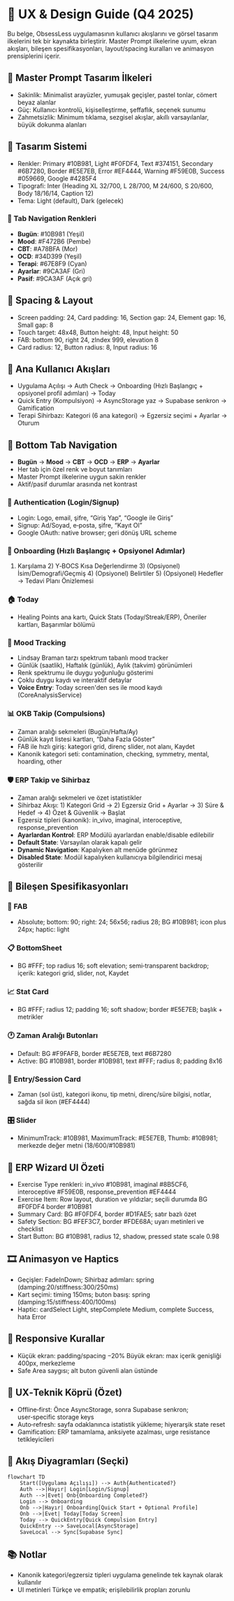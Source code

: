 # 🎨 UX & Design Guide (Q4 2025)

Bu belge, ObsessLess uygulamasının kullanıcı akışlarını ve görsel tasarım ilkelerini tek bir kaynakta birleştirir. Master Prompt ilkelerine uyum, ekran akışları, bileşen spesifikasyonları, layout/spacing kuralları ve animasyon prensiplerini içerir.

## 🌿 Master Prompt Tasarım İlkeleri
- Sakinlik: Minimalist arayüzler, yumuşak geçişler, pastel tonlar, cömert beyaz alanlar
- Güç: Kullanıcı kontrolü, kişiselleştirme, şeffaflık, seçenek sunumu
- Zahmetsizlik: Minimum tıklama, sezgisel akışlar, akıllı varsayılanlar, büyük dokunma alanları

## 🎨 Tasarım Sistemi
- Renkler: Primary #10B981, Light #F0FDF4, Text #374151, Secondary #6B7280, Border #E5E7EB, Error #EF4444, Warning #F59E0B, Success #059669, Google #4285F4
- Tipografi: Inter (Heading XL 32/700, L 28/700, M 24/600, S 20/600, Body 18/16/14, Caption 12)
- Tema: Light (default), Dark (gelecek)

### 🎯 Tab Navigation Renkleri
- **Bugün**: #10B981 (Yeşil)
- **Mood**: #F472B6 (Pembe)
- **CBT**: #A78BFA (Mor)
- **OCD**: #34D399 (Yeşil)
- **Terapi**: #67E8F9 (Cyan)
- **Ayarlar**: #9CA3AF (Gri)
- **Pasif**: #9CA3AF (Açık gri)

## 📐 Spacing & Layout
- Screen padding: 24, Card padding: 16, Section gap: 24, Element gap: 16, Small gap: 8
- Touch target: 48x48, Button height: 48, Input height: 50
- FAB: bottom 90, right 24, zIndex 999, elevation 8
- Card radius: 12, Button radius: 8, Input radius: 16

## 🧭 Ana Kullanıcı Akışları
- Uygulama Açılışı → Auth Check → Onboarding (Hızlı Başlangıç + opsiyonel profil adımları) → Today
- Quick Entry (Kompulsiyon) → AsyncStorage yaz → Supabase senkron → Gamification
- Terapi Sihirbazı: Kategori (6 ana kategori) → Egzersiz seçimi + Ayarlar → Oturum

## 🧭 Bottom Tab Navigation
- **Bugün** → **Mood** → **CBT** → **OCD** → **ERP** → **Ayarlar**
- Her tab için özel renk ve boyut tanımları
- Master Prompt ilkelerine uygun sakin renkler
- Aktif/pasif durumlar arasında net kontrast

### 🔐 Authentication (Login/Signup)
- Login: Logo, email, şifre, “Giriş Yap”, “Google ile Giriş”
- Signup: Ad/Soyad, e‑posta, şifre, “Kayıt Ol”
- Google OAuth: native browser; geri dönüş URL scheme

### 🧩 Onboarding (Hızlı Başlangıç + Opsiyonel Adımlar)
1) Karşılama  2) Y‑BOCS Kısa Değerlendirme  3) (Opsiyonel) İsim/Demografi/Geçmiş  4) (Opsiyonel) Belirtiler  5) (Opsiyonel) Hedefler  → Tedavi Planı Önizlemesi

### 🏠 Today
- Healing Points ana kartı, Quick Stats (Today/Streak/ERP), Öneriler kartları, Başarımlar bölümü

### 🌈 Mood Tracking
- Lindsay Braman tarzı spektrum tabanlı mood tracker
- Günlük (saatlik), Haftalık (günlük), Aylık (takvim) görünümleri
- Renk spektrumu ile duygu yoğunluğu gösterimi
- Çoklu duygu kaydı ve interaktif detaylar
- **Voice Entry**: Today screen'den ses ile mood kaydı (CoreAnalysisService)

### 📊 OKB Takip (Compulsions)
- Zaman aralığı sekmeleri (Bugün/Hafta/Ay)
- Günlük kayıt listesi kartları, “Daha Fazla Göster”
- FAB ile hızlı giriş: kategori grid, direnç slider, not alanı, Kaydet
- Kanonik kategori seti: contamination, checking, symmetry, mental, hoarding, other

### 🛡️ ERP Takip ve Sihirbaz
- Zaman aralığı sekmeleri ve özet istatistikler
- Sihirbaz Akışı: 1) Kategori Grid → 2) Egzersiz Grid + Ayarlar → 3) Süre & Hedef → 4) Özet & Güvenlik → Başlat
- Egzersiz tipleri (kanonik): in_vivo, imaginal, interoceptive, response_prevention
- **Ayarlardan Kontrol**: ERP Modülü ayarlardan enable/disable edilebilir
- **Default State**: Varsayılan olarak kapalı gelir
- **Dynamic Navigation**: Kapalıyken alt menüde görünmez
- **Disabled State**: Modül kapalıyken kullanıcıya bilgilendirici mesaj gösterilir

## 🧱 Bileşen Spesifikasyonları

### 🔘 FAB
- Absolute; bottom: 90; right: 24; 56x56; radius 28; BG #10B981; icon plus 24px; haptic: light

### 📋 BottomSheet
- BG #FFF; top radius 16; soft elevation; semi‑transparent backdrop; içerik: kategori grid, slider, not, Kaydet

### 📈 Stat Card
- BG #FFF; radius 12; padding 16; soft shadow; border #E5E7EB; başlık + metrikler

### 🕐 Zaman Aralığı Butonları
- Default: BG #F9FAFB, border #E5E7EB, text #6B7280
- Active: BG #10B981, border #10B981, text #FFF; radius 8; padding 8x16

### 📝 Entry/Session Card
- Zaman (sol üst), kategori ikonu, tip metni, direnç/süre bilgisi, notlar, sağda sil ikon (#EF4444)

### 🎛️ Slider
- MinimumTrack: #10B981, MaximumTrack: #E5E7EB, Thumb: #10B981; merkezde değer metni (18/600/#10B981)

## 🧭 ERP Wizard UI Özeti
- Exercise Type renkleri: in_vivo #10B981, imaginal #8B5CF6, interoceptive #F59E0B, response_prevention #EF4444
- Exercise Item: Row layout, duration ve yıldızlar; seçili durumda BG #F0FDF4 border #10B981
- Summary Card: BG #F0FDF4, border #D1FAE5; satır bazlı özet
- Safety Section: BG #FEF3C7, border #FDE68A; uyarı metinleri ve checklist
- Start Button: BG #10B981, radius 12, shadow, pressed state scale 0.98

## 🎞️ Animasyon ve Haptics
- Geçişler: FadeInDown; Sihirbaz adımları: spring (damping:20/stiffness:300/250ms)
- Kart seçimi: timing 150ms; buton basış: spring (damping:15/stiffness:400/100ms)
- Haptic: cardSelect Light, stepComplete Medium, complete Success, hata Error

## 📏 Responsive Kurallar
- Küçük ekran: padding/spacing −20%  Büyük ekran: max içerik genişliği 400px, merkezleme
- Safe Area saygısı; alt buton güvenli alan üstünde

## 🧠 UX‑Teknik Köprü (Özet)
- Offline‑first: Önce AsyncStorage, sonra Supabase senkron; user‑specific storage keys
- Auto‑refresh: sayfa odaklanınca istatistik yükleme; hiyerarşik state reset
- Gamification: ERP tamamlama, anksiyete azalması, urge resistance tetikleyicileri

## 🧭 Akış Diyagramları (Seçki)
```mermaid
flowchart TD
    Start([Uygulama Açılışı]) --> Auth{Authenticated?}
    Auth -->|Hayır| Login[Login/Signup]
    Auth -->|Evet| Onb{Onboarding Completed?}
    Login --> Onboarding
    Onb -->|Hayır| Onboarding[Quick Start + Optional Profile]
    Onb -->|Evet| Today[Today Screen]
    Today --> QuickEntry[Quick Compulsion Entry]
    QuickEntry --> SaveLocal[AsyncStorage]
    SaveLocal --> Sync[Supabase Sync]
```

## 📚 Notlar
- Kanonik kategori/egzersiz tipleri uygulama genelinde tek kaynak olarak kullanılır
- UI metinleri Türkçe ve empatik; erişilebilirlik propları zorunlu


